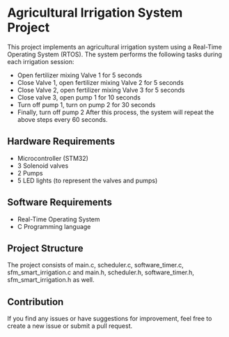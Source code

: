 # Agricultural Irrigation System Project
This project implements an agricultural irrigation system using a Real-Time Operating System (RTOS). The system performs the following tasks during each irrigation session:

* Open fertilizer mixing Valve 1 for 5 seconds
* Close Valve 1, open fertilizer mixing Valve 2 for 5 seconds
* Close Valve 2, open fertilizer mixing Valve 3 for 5 seconds
* Close valve 3, open pump 1 for 10 seconds
* Turn off pump 1, turn on pump 2 for 30 seconds
* Finally, turn off pump 2
After this process, the system will repeat the above steps every 60 seconds.

## Hardware Requirements
* Microcontroller (STM32)
* 3 Solenoid valves
* 2 Pumps
* 5 LED lights (to represent the valves and pumps)

## Software Requirements
* Real-Time Operating System 
* C Programming language 

## Project Structure
The project consists of main.c, scheduler.c, software_timer.c, sfm_smart_irrigation.c and main.h, scheduler.h, software_timer.h, sfm_smart_irrigation.h as well.

## Contribution
If you find any issues or have suggestions for improvement, feel free to create a new issue or submit a pull request.
